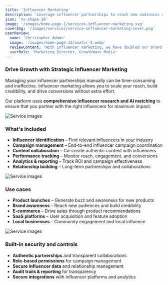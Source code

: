 ```yaml
---
title: 'Influencer Marketing'
description: 'Leverage influencer partnerships to reach new audiences and build brand credibility with strategic influencer campaigns.'
icon: 'ns-shape-18'
image: '/images/home-page-1/services-influencer-marketing.svg'
coverImg: '/images/services/service-influencer-marketing-cover.png'
userReview:
  name: 'Christopher Adams'
  image: '/images/home-page-33/avatar-4.webp'
  reviewContent: 'With influencer marketing, we have doubled our brand reach while cutting customer acquisition costs in half. It has become a vital part of our growth strategy.'
  userRole: 'Marketing Director, GrowthWave Media'
---
```


### Drive Growth with Strategic Influencer Marketing

Managing your influencer partnerships manually can be time-consuming and ineffective. Influencer marketing allows you to scale your reach, build credibility, and drive conversions without extra effort.

Our platform uses **comprehensive influencer research and AI matching** to ensure that you partner with the right influencers for maximum impact.

![Service images](/images/services/service-details-1.png)

### What's included

- **Influencer identification** – Find relevant influencers in your industry
- **Campaign management** – End-to-end influencer campaign coordination
- **Content collaboration** – Co-create authentic content with influencers
- **Performance tracking** – Monitor reach, engagement, and conversions
- **Analytics & reporting** – Track ROI and campaign effectiveness
- **Relationship building** – Long-term partnerships and collaborations

![Service images](/images/services/service-details-2.png)

### Use cases

- **Product launches** – Generate buzz and awareness for new products
- **Brand awareness** – Reach new audiences and build credibility
- **E-commerce** – Drive sales through product recommendations
- **SaaS platforms** – User acquisition and feature adoption
- **Local businesses** – Community engagement and local influence

![Service images](/images/services/service-details-3.jpg)

### Built-in security and controls

- **Authentic partnerships** and transparent collaborations
- **Role-based permissions** for campaign management
- **Secure influencer data** and relationship management
- **Audit trails & reporting** for transparency
- **Secure integrations** with influencer platforms and analytics

